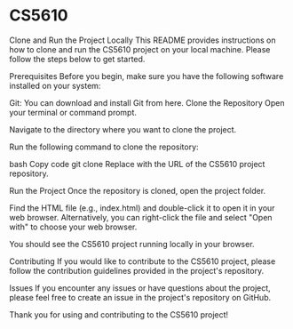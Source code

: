 # CS5610
Clone and Run the Project Locally
This README provides instructions on how to clone and run the CS5610 project on your local machine. Please follow the steps below to get started.

Prerequisites
Before you begin, make sure you have the following software installed on your system:

Git: You can download and install Git from here.
Clone the Repository
Open your terminal or command prompt.

Navigate to the directory where you want to clone the project.

Run the following command to clone the repository:

bash
Copy code
git clone <repository-url>
Replace <repository-url> with the URL of the CS5610 project repository.

Run the Project
Once the repository is cloned, open the project folder.

Find the HTML file (e.g., index.html) and double-click it to open it in your web browser. Alternatively, you can right-click the file and select "Open with" to choose your web browser.

You should see the CS5610 project running locally in your browser.

Contributing
If you would like to contribute to the CS5610 project, please follow the contribution guidelines provided in the project's repository.

Issues
If you encounter any issues or have questions about the project, please feel free to create an issue in the project's repository on GitHub.

Thank you for using and contributing to the CS5610 project!
